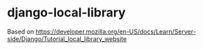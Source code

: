 # django-local-library
Based on https://developer.mozilla.org/en-US/docs/Learn/Server-side/Django/Tutorial_local_library_website
